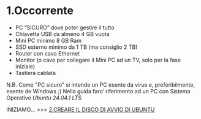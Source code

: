 # **1.Occorrente**

- PC “SICURO” dove poter gestire il tutto
- Chiavetta USB da almeno 4 GB vuota
- Mini PC  minimo 8 GB Ram   
- SSD esterno minimo da 1 TB (ma consiglio 2 TB) 
- Router con cavo Ethernet 
- Monitor (o cavo per collegare il Mini PC ad un TV, solo per la fase iniziale)
- Tastiera cablata

N.B. Come "PC sicuro" si intende un PC esente da virus e, preferibilmente, esente de Windows  ;)
Nella guida faro’ riferimento ad un PC con Sistema Operativo _Ubuntu 24.04.1 LTS_

INIZIAMO... >>> [2.CREARE IL DISCO DI AVVIO DI UBUNTU](2.CREARE_DISCO_AVVIO_UBUNTU.md)
